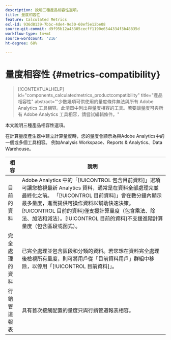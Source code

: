 ```yaml
---
description: 說明三種產品相容性選項。
title: 量度相容性
feature: Calculated Metrics
exl-id: 936d8139-7bbc-4de4-9e30-60ef5e12be08
source-git-commit: d9f95b12a43305cecff1190e6544334f3b48835d
workflow-type: tm+mt
source-wordcount: '216'
ht-degree: 68%

---
```


# 量度相容性 {#metrics-compatibility}

>[!CONTEXTUALHELP]
>id="components_calculatedmetrics_productcompatibility"
>title="產品相容性"
>abstract="&#39;少數幾項可供使用的量度條件無法與所有 Adobe Analytics 工具相容。此清單中列出與量度相容的工具。若要讓量度可與所有 Adobe Analytics 工具相容，請嘗試編輯條件。"

本文說明三種產品相容性選項。

在計算量度產生器中建立計算量度時，您的量度會顯示為與Adobe Analytics中的一個或多個工具相容。 例如Analysis Workspace、Reports &amp; Analytics、Data Warehouse。


| 相容 | 說明 |
| --- | --- |
| 目前的資料 | Adobe Analytics 中的「[!UICONTROL 包含目前資料]」選項可讓您檢視最新 Analytics 資料，通常是在資料全部處理完並最終化之前。 「[!UICONTROL 目前資料]」會在數分鐘內顯示最多量度，進而提供可操作資料以幫助快速決策。 [!UICONTROL 目前的資料]僅支援計算量度（包含乘法、除法、加法和減法）。[!UICONTROL 目前的資料]不支援進階計算量度（包含區段或函式）。 |
| 完全處理的資料 | 已完全處理並包含區段和分類的資料。若您想在資料完全處理後檢視所有量度，則可將用戶從「目前資料用戶」群組中移除，以停用「[!UICONTROL 目前資料]」。 |
| 行銷管道報表 | 具有首次接觸配置的量度只與行銷管道報表相容。 |
